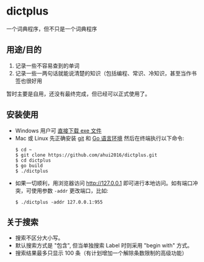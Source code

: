 # dictplus
一个词典程序，但不只是一个词典程序


## 用途/目的

1. 记录一些不容易查到的单词
2. 记录一些一两句话就能说清楚的知识（包括编程、常识、冷知识，甚至当作书签也很好用

暂时主要是自用，还没有最终完成，但已经可以正式使用了。


## 安装使用

- Windows 用户可
[直接下载 exe 文件](https://github.com/ahui2016/dictplus/releases)
- Mac 或 Linux 先正确安装 [git](https://git-scm.com/downloads) 和 [Go 语言环境](https://golang.google.cn/doc/install) 然后在终端执行以下命令:
  ```
  $ cd ~
  $ git clone https://github.com/ahui2016/dictplus.git
  $ cd dictplus
  $ go build
  $ ./dictplus
  ```
- 如果一切顺利，用浏览器访问 http://127.0.0.1 即可进行本地访问。如有端口冲突，可使用参数 `-addr` 更改端口，比如:
  ```
  $ ./dictplus -addr 127.0.0.1:955
  ```


## 关于搜索

- 搜索不区分大小写。
- 默认搜索方式是 "包含", 但当单独搜索 Label 时则采用 "begin with" 方式。
- 搜索结果最多只显示 100 条（有计划增加一个解除条数限制的高级功能）
